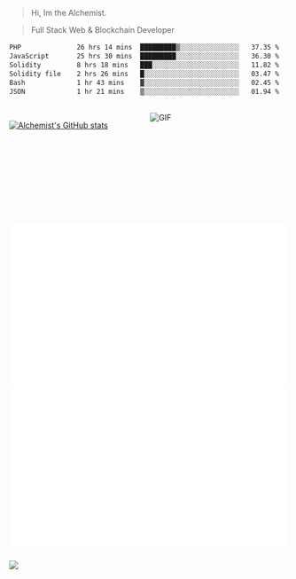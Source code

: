 > Hi, Im the Alchemist.

> Full Stack Web & Blockchain Developer


<!--START_SECTION:waka-->

```text
PHP              26 hrs 14 mins  █████████▒░░░░░░░░░░░░░░░   37.35 %
JavaScript       25 hrs 30 mins  █████████░░░░░░░░░░░░░░░░   36.30 %
Solidity         8 hrs 18 mins   ███░░░░░░░░░░░░░░░░░░░░░░   11.82 %
Solidity file    2 hrs 26 mins   █░░░░░░░░░░░░░░░░░░░░░░░░   03.47 %
Bash             1 hr 43 mins    ▓░░░░░░░░░░░░░░░░░░░░░░░░   02.45 %
JSON             1 hr 21 mins    ▒░░░░░░░░░░░░░░░░░░░░░░░░   01.94 %
```

<!--END_SECTION:waka-->


<br />

<img align="right" alt="GIF" src="https://user-images.githubusercontent.com/5355808/139111924-210cc6fa-9fb1-4dac-929d-6324a5836a92.gif" width="250" height="200" />

[![Alchemist's GitHub stats](https://github-readme-stats.vercel.app/api?username=DrMaxis&show_icons=true&theme=outrun&count_private=true)](#)

![](https://raw.githubusercontent.com/DrMaxis/github-stats-transparent/output/generated/overview.svg)
![](https://raw.githubusercontent.com/DrMaxis/github-stats-transparent/output/generated/languages.svg)

 
<a href="https://count.getloli.com/"><img src="https://count.getloli.com/get/@:maxis-the-alchemist?theme=rule34"></a>
<!-- https://count.getloli.com/get/@alchemist?theme=rule34 -->
<br>


